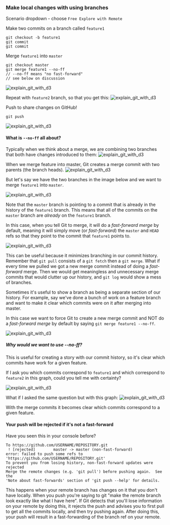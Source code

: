 ### Make local changes with using branches

Scenario dropdown - choose `Free Explore with Remote`

Make two commits on a branch called `feature1`
```
git checkout -b feature1
git commit
git commit
```

Merge `feature1` into `master`
```
git checkout master
git merge feature1 --no-ff
// --no-ff means "no fast-forward"
// see below on discussion
```
![explain_git_with_d3](https://cloud.githubusercontent.com/assets/7910250/17195018/537c8e8c-5410-11e6-94fd-041a0c865344.png)

Repeat with `feature2` branch, so that you get this:
![explain_git_with_d3](https://cloud.githubusercontent.com/assets/7910250/17195052/8fcc8b80-5410-11e6-922d-d61173a1cd57.png)

Push to share changes on GitHub!
```
git push
```
![explain_git_with_d3](https://cloud.githubusercontent.com/assets/7910250/17195090/bd7b0778-5410-11e6-9ca6-3f2034887765.png)

#### What is `--no-ff` all about?
Typically when we think about a merge, we are combining two branches that both have changes introduced to them:
![explain_git_with_d3](https://cloud.githubusercontent.com/assets/7910250/17196198/a5e734ea-5417-11e6-838c-2a030ad0ef70.png)

When we merge feature into master, Git creates a merge commit with two parents (the branch heads).
![explain_git_with_d3](https://cloud.githubusercontent.com/assets/7910250/17196233/f5da5db0-5417-11e6-9d25-34a52603e25f.png)

But let's say we have the two branches in the image below and we want to merge `feature1` into `master`.

![explain_git_with_d3](https://cloud.githubusercontent.com/assets/7910250/17195190/47c33676-5411-11e6-93cb-50f904a14f55.png)

Note that the `master` branch is pointing to a commit that is already in the history of the `feature1` branch. This means that all of the commits on the `master` branch are *already* on the `feature1` branch.

In this case, when you tell Git to merge, it will do a *fast-forward merge* by default, meaning it will simply move (or *fast-forward*) the `master` and `HEAD` refs so that they point to the commit that `feature1` points to.

![explain_git_with_d3](https://cloud.githubusercontent.com/assets/7910250/17195338/efa3b078-5411-11e6-81dc-6324701433a4.png)

This can be useful because it minimizes branching in our commit history. Remember that `git pull` consists of a `git fetch` then a `git merge`. What if every time we pulled we got a new merge commit instead of doing a *fast-forward* merge. Then we would get meaningless and unnecessary merge commits that would clutter up our history, and `git log` would show a mess of branches.

Sometimes it's useful to show a branch as being a separate section of our history.
For example, say we've done a bunch of work on a feature branch and want to make it clear which commits were on it after merging into master.

In this case we want to force Git to create a new merge commit and NOT do a *fast-forward merge* by default by saying `git merge feature1 --no-ff`.

![explain_git_with_d3](https://cloud.githubusercontent.com/assets/7910250/17195379/3adb2c42-5412-11e6-85c5-fd5987eafec1.png)

##### Why would we want to use --no-ff?
This is useful for creating a story with our commit history, so it's clear which commits have work for a given feature.

If I ask you which commits correspond to `feature1` and which correspond to `feature2` in this graph, could you tell me with certainty?

![explain_git_with_d3](https://cloud.githubusercontent.com/assets/7910250/17195634/d7c6cec0-5413-11e6-9c92-720811a3e036.png)

What if I asked the same question but with this graph:
![explain_git_with_d3](https://cloud.githubusercontent.com/assets/7910250/17195686/34375f1c-5414-11e6-8d12-7e17ccadb376.png)

With the merge commits it becomes clear which commits correspond to a given feature.

#### Your push will be rejected if it's not a fast-forward
Have you seen this in your console before?
```
To https://github.com/USERNAME/REPOSITORY.git
 ! [rejected]        master -> master (non-fast-forward)
error: failed to push some refs to 'https://github.com/USERNAME/REPOSITORY.git'
To prevent you from losing history, non-fast-forward updates were rejected
Merge the remote changes (e.g. 'git pull') before pushing again.  See the
'Note about fast-forwards' section of 'git push --help' for details.
```

This happens when your remote branch has changes on it that you don't have locally. When you push you're saying to git "make the remote branch look exactly like what I have here". If Git detects that you'll lose information on your remote by doing this, it rejects the push and advises you to first pull to get all the commits locally, and then try pushing again. After doing this, your push will result in a fast-forwarding of the branch ref on your remote.
